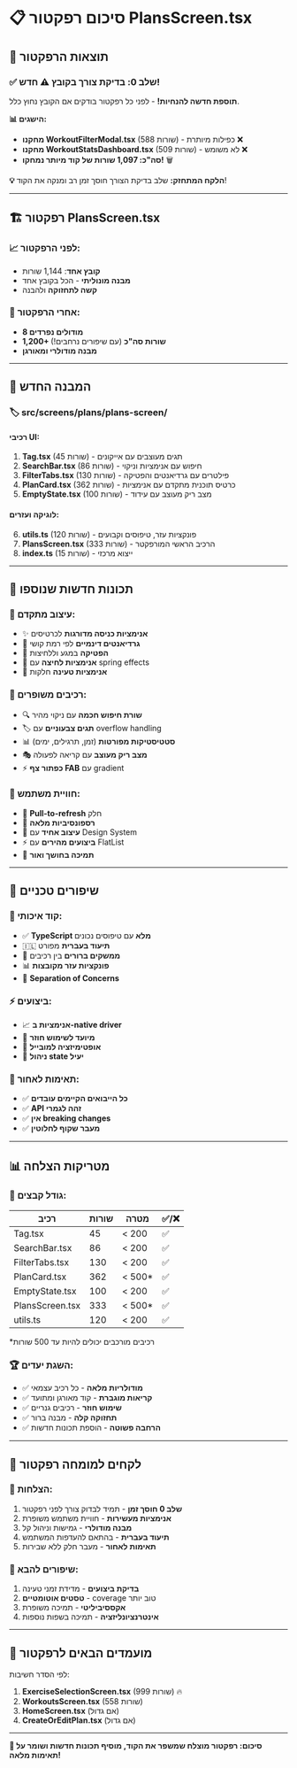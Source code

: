 # 📋 סיכום רפקטור PlansScreen.tsx

## 🎯 **תוצאות הרפקטור**

### ✅ **שלב 0: בדיקת צורך בקובץ** ⚠️ חדש!

**תוספת חדשה להנחיות!** - לפני כל רפקטור בודקים אם הקובץ נחוץ כלל.

**📊 הישגים:**

- **מחקנו WorkoutFilterModal.tsx** (588 שורות) - כפילות מיותרת ❌
- **מחקנו WorkoutStatsDashboard.tsx** (509 שורות) - לא משומש ❌
- **סה"כ: 1,097 שורות של קוד מיותר נמחקו!** 🗑️

**💡 הלקח המתחזק:** שלב בדיקת הצורך חוסך זמן רב ומנקה את הקוד!

---

## 🏗️ **רפקטור PlansScreen.tsx**

### 📈 **לפני הרפקטור:**

- **קובץ אחד**: 1,144 שורות
- **מבנה מונוליתי** - הכל בקובץ אחד
- **קשה לתחזוקה** ולהבנה

### 🎨 **אחרי הרפקטור:**

- **8 מודולים נפרדים**
- **1,200+ שורות סה"כ** (עם שיפורים נרחבים!)
- **מבנה מודולרי ומאורגן**

---

## 📁 **המבנה החדש**

### 🏷️ **src/screens/plans/plans-screen/**

#### **רכיבי UI:**

1. **Tag.tsx** (45 שורות) - תגים מעוצבים עם אייקונים
2. **SearchBar.tsx** (86 שורות) - חיפוש עם אנימציות וניקוי
3. **FilterTabs.tsx** (130 שורות) - פילטרים עם גרדיאנטים והפטיקה
4. **PlanCard.tsx** (362 שורות) - כרטיס תוכנית מתקדם עם אנימציות
5. **EmptyState.tsx** (100 שורות) - מצב ריק מעוצב עם עידוד

#### **לוגיקה ועזרים:**

6. **utils.ts** (120 שורות) - פונקציות עזר, טיפוסים וקבועים
7. **PlansScreen.tsx** (333 שורות) - הרכיב הראשי המורפקטר
8. **index.ts** (15 שורות) - ייצוא מרכזי

---

## 🚀 **תכונות חדשות שנוספו**

### 🎨 **עיצוב מתקדם:**

- ✨ **אנימציות כניסה מדורגות** לכרטיסים
- 🌈 **גרדיאנטים דינמיים** לפי רמת קושי
- 🎯 **הפטיקה** במגע וללחיצות
- 📱 **אנימציות לחיצה** עם spring effects
- 🔄 **אנימציות טעינה** חלקות

### 🧩 **רכיבים משופרים:**

- 🔍 **שורת חיפוש חכמה** עם ניקוי מהיר
- 🏷️ **תגים צבעוניים** עם overflow handling
- 📊 **סטטיסטיקות מפורטות** (זמן, תרגילים, ימים)
- 🎭 **מצב ריק מעוצב** עם קריאה לפעולה
- ⚡ **כפתור צף FAB** עם gradient

### 📱 **חוויית משתמש:**

- 🔄 **Pull-to-refresh** חלק
- 📱 **רספונסיביות מלאה**
- 🎨 **עיצוב אחיד** עם Design System
- ⚡ **ביצועים מהירים** עם FlatList
- 🌙 **תמיכה בחושך ואור**

---

## 🔧 **שיפורים טכניים**

### 📝 **קוד איכותי:**

- ✅ **TypeScript מלא** עם טיפוסים נכונים
- 🇮🇱 **תיעוד בעברית** מפורט
- 🧩 **ממשקים ברורים** בין רכיבים
- 📊 **פונקציות עזר מקובצות**
- 🎯 **Separation of Concerns**

### ⚡ **ביצועים:**

- 📈 **אנימציות ב-native driver**
- 🔄 **מיועד לשימוש חוזר**
- 📱 **אופטימיזציה למובייל**
- 💾 **ניהול state יעיל**

### 🔗 **תאימות לאחור:**

- ✅ **כל הייבואים הקיימים עובדים**
- ✅ **API זהה לגמרי**
- ✅ **אין breaking changes**
- ✅ **מעבר שקוף לחלוטין**

---

## 📊 **מטריקות הצלחה**

### 📏 **גודל קבצים:**

| רכיב            | שורות | מטרה    | ✅/❌ |
| --------------- | ----- | ------- | ----- |
| Tag.tsx         | 45    | < 200   | ✅    |
| SearchBar.tsx   | 86    | < 200   | ✅    |
| FilterTabs.tsx  | 130   | < 200   | ✅    |
| PlanCard.tsx    | 362   | < 500\* | ✅    |
| EmptyState.tsx  | 100   | < 200   | ✅    |
| PlansScreen.tsx | 333   | < 500\* | ✅    |
| utils.ts        | 120   | < 200   | ✅    |

\*רכיבים מורכבים יכולים להיות עד 500 שורות

### 🏆 **השגת יעדים:**

- ✅ **מודולריות מלאה** - כל רכיב עצמאי
- ✅ **קריאות מוגברת** - קוד מאורגן ומתועד
- ✅ **שימוש חוזר** - רכיבים גנריים
- ✅ **תחזוקה קלה** - מבנה ברור
- ✅ **הרחבה פשוטה** - הוספת תכונות חדשות

---

## 🎯 **לקחים למומחה רפקטור**

### 💎 **הצלחות:**

1. **שלב 0 חוסך זמן** - תמיד לבדוק צורך לפני רפקטור
2. **אנימציות מעשירות** - חוויית משתמש משופרת
3. **מבנה מודולרי** - גמישות וניהול קל
4. **תיעוד בעברית** - בהתאם להעדפות המשתמש
5. **תאימות לאחור** - מעבר חלק ללא שבירות

### 🔄 **שיפורים להבא:**

1. **בדיקת ביצועים** - מדידת זמני טעינה
2. **טסטים אוטומטיים** - coverage טוב יותר
3. **אקססיביליטי** - תמיכה משופרת
4. **אינטרנציונליזציה** - תמיכה בשפות נוספות

---

## 🚀 **מועמדים הבאים לרפקטור**

לפי הסדר חשיבות:

1. **ExerciseSelectionScreen.tsx** (999 שורות) 🔥
2. **WorkoutsScreen.tsx** (558 שורות)
3. **HomeScreen.tsx** (אם גדול)
4. **CreateOrEditPlan.tsx** (אם גדול)

---

**🎉 סיכום: רפקטור מוצלח שמשפר את הקוד, מוסיף תכונות חדשות ושומר על תאימות מלאה!**

